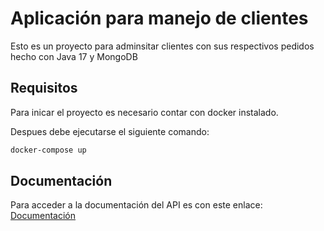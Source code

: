 # Aplicación para manejo de clientes

Esto es un proyecto para adminsitar clientes con sus respectivos pedidos hecho con Java 17 y MongoDB

## Requisitos
Para inicar el proyecto es necesario contar con docker instalado.

Despues debe ejecutarse el siguiente comando:

```bash
docker-compose up
```

## Documentación

Para acceder a la documentación del API es con este enlace: [Documentación](http://localhost:8080/swagger-ui/index.html#/)